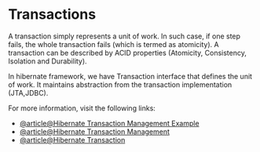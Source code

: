 # Transactions

A transaction simply represents a unit of work. In such case, if one step fails, the whole transaction fails (which is termed as atomicity). A transaction can be described by ACID properties (Atomicity, Consistency, Isolation and Durability).

In hibernate framework, we have Transaction interface that defines the unit of work. It maintains abstraction from the transaction implementation (JTA,JDBC).

For more information, visit the following links:

- [@article@Hibernate Transaction Management Example](https://www.tpointtech.com/hibernate-transaction-management-example)
- [@article@Hibernate Transaction Management](https://www.javaguides.net/2018/12/hibernate-transaction-management-tutorial.html)
- [@article@Hibernate Transaction](https://www.w3schools.blog/hibernate-transaction-management)
